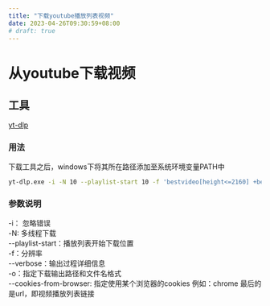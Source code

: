```yaml
---
title: "下载youtube播放列表视频"
date: 2023-04-26T09:30:59+08:00
# draft: true
---
```


# 从youtube下载视频  
  
## 工具
[yt-dlp](https://github.com/yt-dlp/yt-dlp)  

### 用法
下载工具之后，windows下将其所在路径添加至系统环境变量PATH中  
```bash
yt-dlp.exe -i -N 10 --playlist-start 10 -f 'bestvideo[height<=2160] +bestaudio/best[height<=2160]' --verbose -o '%(playlist)s/%(playlist_index)s - %(title)s.%(ext)s' https://www.youtube.com/playlist?list=******  
```
### 参数说明  
-i： 忽略错误  
-N: 多线程下载  
--playlist-start：播放列表开始下载位置  
-f：分辨率  
--verbose：输出过程详细信息  
-o：指定下载输出路径和文件名格式  
--cookies-from-browser: 指定使用某个浏览器的cookies 例如：chrome
最后的是url，即视频播放列表链接  